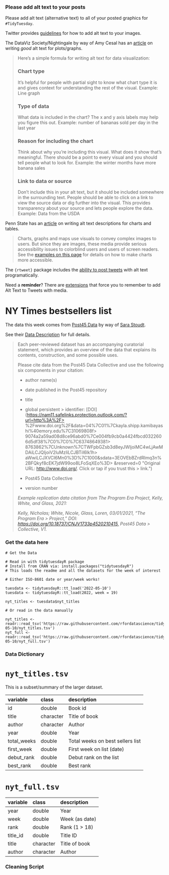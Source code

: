 ### Please add alt text to your posts

Please add alt text (alternative text) to all of your posted graphics for `#TidyTuesday`.

Twitter provides [guidelines](https://help.twitter.com/en/using-twitter/picture-descriptions) for how to add alt text to your images.

The DataViz Society/Nightingale by way of Amy Cesal has an [article](https://medium.com/nightingale/writing-alt-text-for-data-visualization-2a218ef43f81) on writing *good* alt text for plots/graphs.

> Here’s a simple formula for writing alt text for data visualization:
>
> ### Chart type
>
> It’s helpful for people with partial sight to know what chart type it is and gives context for understanding the rest of the visual. Example: Line graph
>
> ### Type of data
>
> What data is included in the chart? The x and y axis labels may help you figure this out. Example: number of bananas sold per day in the last year
>
> ### Reason for including the chart
>
> Think about why you’re including this visual. What does it show that’s meaningful. There should be a point to every visual and you should tell people what to look for. Example: the winter months have more banana sales
>
> ### Link to data or source
>
> Don’t include this in your alt text, but it should be included somewhere in the surrounding text. People should be able to click on a link to view the source data or dig further into the visual. This provides transparency about your source and lets people explore the data. Example: Data from the USDA

Penn State has an [article](https://accessibility.psu.edu/images/charts/) on writing alt text descriptions for charts and tables.

> Charts, graphs and maps use visuals to convey complex images to users. But since they are images, these media provide serious accessibility issues to colorblind users and users of screen readers. See the [examples on this page](https://accessibility.psu.edu/images/charts/) for details on how to make charts more accessible.

The `{rtweet}` package includes the [ability to post tweets](https://docs.ropensci.org/rtweet/reference/post_tweet.html) with alt text programatically.

Need a **reminder**? There are [extensions](https://chrome.google.com/webstore/detail/twitter-required-alt-text/fpjlpckbikddocimpfcgaldjghimjiik/related) that force you to remember to add Alt Text to Tweets with media.

# NY Times bestsellers list

The data this week comes from [Post45 Data](https://data.post45.org/our-data/) by way of [Sara Stoudt](https://github.com/rfordatascience/tidytuesday/issues/434).

See their [Data Description](https://data.post45.org/wp-content/uploads/2022/01/NYT-Data-Description.pdf) for full details.

> Each peer-reviewed dataset has an accompanying curatorial statement, which provides an overview of the data that explains its contents, construction, and some possible uses.
> 
> Please cite data from the Post45 Data Collective and use the following six components in your citation: 
> 
> -   author name(s)  
> 
> -   date published in the Post45 repository 
> 
> -   title  
> 
> -   global persistent > identifier: [DOI](https://nam11.safelinks.protection.outlook.com/?url=http%3A%2F> %2Fwww.doi.org%2F&data=04%7C01%7Ckayla.shipp.kamibayashi%40emory.edu%7C31069808f> 9074a2a59ad08d8ce96abd0%7Ce004fb9cb0a4424fbcd0322606d5df38%7C0%7C0%7C63748649381> 8763862%7CUnknown%7CTWFpbGZsb3d8eyJWIjoiMC4wLjAwMDAiLCJQIjoiV2luMzIiLCJBTiI6Ik1h> aWwiLCJXVCI6Mn0%3D%7C1000&sdata=3EOVEbBZrdRlmq3n%2BFQkyf8cEK7jdW99oo8LFoSqXEo%3D> &reserved=0 "Original URL: http://www.doi.org/. Click or tap if you trust this > link.")   
> 
> -   Post45 Data Collective 
> 
> -   version number 
> 
> *Example replication data citation from The Program Era Project, Kelly, White, and Glass, 2021:*
> 
>  *Kelly, Nicholas; White, Nicole, Glass, Loren, 03/01/2021, “The Program Era > Project,” DOI: <https://doi.org/10.18737/CNJV1733p4520210415,> Post45 Data > Collective, V1.*

### Get the data here

```{r}
# Get the Data

# Read in with tidytuesdayR package 
# Install from CRAN via: install.packages("tidytuesdayR")
# This loads the readme and all the datasets for the week of interest

# Either ISO-8601 date or year/week works!

tuesdata <- tidytuesdayR::tt_load('2022-05-10')
tuesdata <- tidytuesdayR::tt_load(2022, week = 19)

nyt_titles <- tuesdata$nyt_titles

# Or read in the data manually

nyt_titles <- readr::read_tsv('https://raw.githubusercontent.com/rfordatascience/tidytuesday/master/data/2022/2022-05-10/nyt_titles.tsv')
nyt_full <- readr::read_tsv('https://raw.githubusercontent.com/rfordatascience/tidytuesday/master/data/2022/2022-05-10/nyt_full.tsv')

```

### Data Dictionary

# `nyt_titles.tsv`

This is a subset/summary of the larger dataset.

| variable    | class     | description                      |
|:------------|:----------|:---------------------------------|
| id          | double    | Book id                          |
| title       | character | Title of book                    |
| author      | character | Author                           |
| year        | double    | Year                             |
| total_weeks | double    | Total weeks on best sellers list |
| first_week  | double    | First week on list (date)        |
| debut_rank  | double    | Debut rank on the list           |
| best_rank   | double    | Best rank                        |

# `nyt_full.tsv`

| variable | class     | description    |
|:---------|:----------|:---------------|
| year     | double    | Year           |
| week     | double    | Week (as date) |
| rank     | double    | Rank (1 \> 18) |
| title_id | double    | Title ID       |
| title    | character | Title of book  |
| author   | character | Author         |

### Cleaning Script
